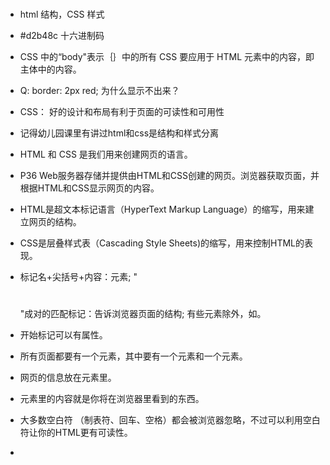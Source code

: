 # 
- html 结构，CSS 样式
- #d2b48c 十六进制码
- CSS 中的“body"表示｛｝中的所有 CSS 要应用于 HTML <body>元素中的内容，即主体中的内容。


- Q: border: 2px red; 
 为什么显示不出来？

- CSS： 好的设计和布局有利于页面的可读性和可用性
- 记得幼儿园课里有讲过html和css是结构和样式分离
- HTML 和 CSS 是我们用来创建网页的语言。
- P36 Web服务器存储并提供由HTML和CSS创建的网页。浏览器获取页面，并根据HTML和CSS显示网页的内容。
- HTML是超文本标记语言（HyperText Markup Language）的缩写，用来建立网页的结构。
- CSS是层叠样式表（Cascading Style Sheets)的缩写，用来控制HTML的表现。
- 标记名+尖括号+内容：元素; "<h1></h1>"成对的匹配标记：告诉浏览器页面的结构;
  有些元素除外，如<img>。
- 开始标记可以有属性。
- 所有页面都要有一个<html>元素，其中要有一个<head>元素和一个<body>元素。
- 网页的信息放在<head>元素里。
- <body>元素里的内容就是你将在浏览器里看到的东西。
- 大多数空白符 （制表符、回车、空格）都会被浏览器忽略，不过可以利用空白符让你的HTML更有可读性。
- <style>元素总要放在<head>元素里。
- 可以使用CSS在HTML中指定元素的特性。

## 填字游戏: P37
记英语单词，方便以后看英文。    

1. Q: heading: 一共有6个
3. presen tation 表现：要控制表现时，会使用CSS。应该就是样式。
4. 结构 Struture
6. Q: 50SKITSCH
8. attribute 属性
10. whitespace 空白符
12. 通过STYLE来控制表现。
15. element
16. tag标记

# 2 深入了解超文本
- HT(Hyper Text) : 链接到其他页面（文本）的文本
#### <a>元素
 - 作用：创建链接。 <a></a>中的内容：链接文本，显示有下划线，【也就是网页上显示可单击的文本，带链接的文字】。


#### href属性
 - 本义：词典：“abbr. 超文本引用（hypertext reference）；超链接” ;
 - 作用：通过href=""指定链接的目标文件;  
 - 格式：<a href="要链接的文件">文本</a>;
 - 目标文件：可以是html，也可以是pdf等各种资源。
  

## 属性：
关于属性的理解

### 组成
- 属性名：如href;
- 等于号=;
- 属性值：用""括起来

### 原理
【这相当于JS里的对象的逻辑。也是，任何事物都是带着属性的。如果要表示事物，则会表示其属性;区别在于，表示的形式不同而已。】

### 相关
- HTML5支持定制数据属性，包括属性名。【Q:意思是说，HTML5可以自己定制属性？】
- 元素有自己的属性
- 属性就是功能:元素是结构，属性是元素的功能，也就是具体结构的功能。

### 其他
- <img src =""> 可以单独用，比如 [这里](lounge.html) ;
  也可以放在<a>里，P55。例子以后找，Q。